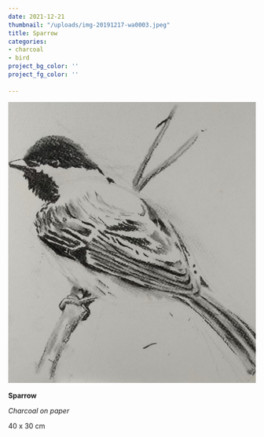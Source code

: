 ```yaml
---
date: 2021-12-21
thumbnail: "/uploads/img-20191217-wa0003.jpeg"
title: Sparrow
categories:
- charcoal
- bird
project_bg_color: ''
project_fg_color: ''

---
```

![](/uploads/img-20191217-wa0003.jpeg)

**Sparrow**

_Charcoal on paper_

40 x 30 cm